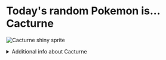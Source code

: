 # Today's random Pokemon is... Cacturne

![Cacturne shiny sprite](https://raw.githubusercontent.com/PokeAPI/sprites/master/sprites/pokemon/shiny/332.png)

<details>
<summary>Additional info about Cacturne</summary>

| srpite type | image |
|------|------|
| back_default | ![Cacturne back_default sprite](https://raw.githubusercontent.com/PokeAPI/sprites/master/sprites/pokemon/back/332.png) |
| back_shiny | ![Cacturne back_shiny sprite](https://raw.githubusercontent.com/PokeAPI/sprites/master/sprites/pokemon/back/shiny/332.png) |
| front_default | ![Cacturne front_default sprite](https://raw.githubusercontent.com/PokeAPI/sprites/master/sprites/pokemon/332.png) |
| front_female | ![Cacturne front_female sprite](https://raw.githubusercontent.com/PokeAPI/sprites/master/sprites/pokemon/female/332.png) |
| front_shiny_female | ![Cacturne front_shiny_female sprite](https://raw.githubusercontent.com/PokeAPI/sprites/master/sprites/pokemon/shiny/female/332.png) | </details>
